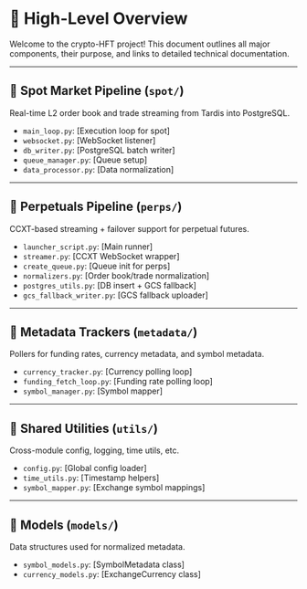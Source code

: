 # 🔭 High-Level Overview

Welcome to the crypto-HFT project! This document outlines all major components, their purpose, and links to detailed technical documentation.

---

## 📂 Spot Market Pipeline (`spot/`)
Real-time L2 order book and trade streaming from Tardis into PostgreSQL.

- `main_loop.py`: [Execution loop for spot]
- `websocket.py`: [WebSocket listener]
- `db_writer.py`: [PostgreSQL batch writer]
- `queue_manager.py`: [Queue setup]
- `data_processor.py`: [Data normalization]

---

## 📂 Perpetuals Pipeline (`perps/`)
CCXT-based streaming + failover support for perpetual futures.

- `launcher_script.py`: [Main runner]
- `streamer.py`: [CCXT WebSocket wrapper]
- `create_queue.py`: [Queue init for perps]
- `normalizers.py`: [Order book/trade normalization]
- `postgres_utils.py`: [DB insert + GCS fallback]
- `gcs_fallback_writer.py`: [GCS fallback uploader]

---

## 📂 Metadata Trackers (`metadata/`)
Pollers for funding rates, currency metadata, and symbol metadata.

- `currency_tracker.py`: [Currency polling loop]
- `funding_fetch_loop.py`: [Funding rate polling loop]
- `symbol_manager.py`: [Symbol mapper]

---

## 📂 Shared Utilities (`utils/`)
Cross-module config, logging, time utils, etc.

- `config.py`: [Global config loader]
- `time_utils.py`: [Timestamp helpers]
- `symbol_mapper.py`: [Exchange symbol mappings]

---

## 🧱 Models (`models/`)
Data structures used for normalized metadata.

- `symbol_models.py`: [SymbolMetadata class]
- `currency_models.py`: [ExchangeCurrency class]

